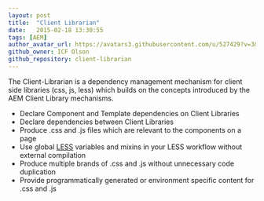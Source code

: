 ```yaml
---
layout: post
title:  "Client Librarian"
date:   2015-02-18 13:30:55
tags: [AEM]
author_avatar_url: https://avatars3.githubusercontent.com/u/527429?v=3&s=200
github_owner: ICF Olson
github_repository: client-librarian
---
```



The Client-Librarian is a dependency management mechanism for client side libraries (css, js, less) which builds on the
concepts introduced by the AEM Client Library mechanisms.

* Declare Component and Template dependencies on Client Libraries
* Declare dependencies between Client Libraries
* Produce .css and .js files which are relevant to the components on a page
* Use global [LESS](http://lesscss.org/) variables and mixins in your LESS workflow without external compilation
* Produce multiple brands of .css and .js without unnecessary code duplication
* Provide programmatically generated or environment specific content for .css and .js